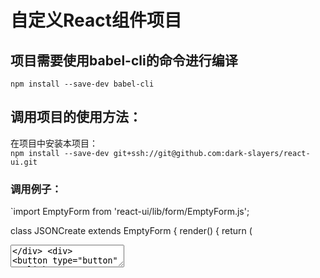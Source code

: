 # 自定义React组件项目

## 项目需要使用babel-cli的命令进行编译
`npm install --save-dev babel-cli`

## 调用项目的使用方法：
在项目中安装本项目：<br>
`npm install --save-dev git+ssh://git@github.com:dark-slayers/react-ui.git`
### 调用例子：
`import  EmptyForm  from 'react-ui/lib/form/EmptyForm.js';

class JSONCreate extends EmptyForm {
  render() {
      return (
          <div>
              <div>
                  <TextInput obj={this} name="typeName" label="类名："/>
              </div>
              <div>
                  <TextArea obj={this} name="args" label="参数（多个参数之间使用英文,分割）："/>
              </div>
              <div>
                  <button type="button" onClick={this.handleClick}>生成</button>
              </div>
              <div>
                <textarea rows="30" cols="130" value={this.state.showText}/>
              </div>
          </div>
      );
  }
  }`
